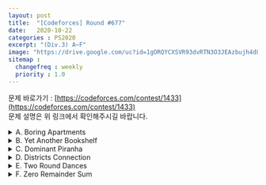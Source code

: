 ```yaml
---
layout: post
title:  "[Codeforces] Round #677"
date:   2020-10-22
categories : PS2020
excerpt: "(Div.3) A~F"
image: "https://drive.google.com/uc?id=1gORQYCXSVR93dvRTN3O3JEAzbujh4d8Y"
sitemap :
  changefreq : weekly
  priority : 1.0
---
```

문제 바로가기 : [https://codeforces.com/contest/1433](https://codeforces.com/contest/1433)<br>
문제 설명은 위 링크에서 확인해주시길 바랍니다.

<details>
<summary>A. Boring Apartments</summary>
<div markdown="1">
### solution
<script src="https://gist.github.com/yooniversal/aa90368fcb10626d54945de7c09641de.js"></script>

같은 숫자가 연속되는 케이스에 한해서 설명하고 있다.<br>
숫자는 1~9까지 이므로 다행히도 길이가 최대 4여서 케이스가 많지 않다.<br>
input이 222로 들어왔다면, 일단 1로 시작하는 숫자는 [1, 11, 111, 1111]이 있어 1+2+3+4=10이 된다.<br>
또한 [2, 22, 222]가 있으므로 10+(1+2+3)=16이 된다.<br>
일반화해서 input으로 들어오는 값의 숫자가 a라면 $$(a-1)/times 10$$이 먼저 더해져야 한다.<br>

</div>
</details>

<details>
<summary>B. Yet Another Bookshelf</summary>
<div markdown="1">
### solution
<script src="https://gist.github.com/yooniversal/c2d631bf6561fa4ed947ad0d5c0725a5.js"></script>

설명을 읽어보면 1이 연속된 경우 덩어리로 쳐서 한꺼번에 움직일 수 있는 특징이 있다. (0은 해당되지 않는다)<br>
<br>
처음에 시작되는 1을 기준잡아서 오른쪽으로 탐색할 때 1이 발견될 때마다 (인덱스차-1)만큼 답에 갱신해준 후<br>
기준을 다시 방금 탐색한 인덱스로 설정해주고 반복하면 된다.

</div>
</details>

<details>
<summary>C. Dominant Piranha</summary>
<div markdown="1">
### solution
<script src="https://gist.github.com/yooniversal/ebe73a06f66ecf182a576adb3ee18533.js"></script>

가장 큰 수가 a라고 가정하면, 주어진 값 중에 a인 원소가 여러개 있을 수 있다.<br>
하지만 a 주변에 a-1이 단 1개라도 존재할 경우 a는 a+1이 될 수 있으며 최종적으로 모든 값보다 커지게 된다.<br>
따라서 이에 해당되는 값이 존재하는지 탐색한 후 출력하면 된다.<br>
당연하게도 모두 값이 같다면 -1이 되겠다.

</div>
</details>

<details>
<summary>D. Districts Connection</summary>
<div markdown="1">
### solution
<script src="https://gist.github.com/yooniversal/ac01b8549ded3129ab8f6987158b1e9d.js"></script>

처음에 DFS로 슥슥 짜서 제출했다가 시원하게 TLE를 받았다. ㅠㅠ<br>
문제는 단순하다. 같은 값을 갖지않는 원소들 끼리 연결할 수 있으며 n-1개의 엣지로 모두 연결할 수 있는지 묻는 문제다.<br>
서로 값이 상이한 정도를 종류라고 치면 [3, 3, 3, 3]처럼 종류가 1개뿐일 땐 서로 어떤 것도 연결할 수 없다.<br>
다만 종류가 2개라면 [1, 2, 2, 2]라고 해도 1이 모든 2에 연결할 수 있으므로 해결할 수 있다.<br>
n의 범위가 그리 크지않아 $$O(n^2)$$에 통과할 수 있다.

</div>
</details>

<details>
<summary>E. Two Round Dances</summary>
<div markdown="1">
### solution
<script src="https://gist.github.com/yooniversal/e9a9f4da74b016ff36a818cc2d322508.js"></script>

표현을 어떻게 해야할지 모르겠는데.. [1, 2, 3, 4]가 있고 이 배열이 순환한다고 하자.<br>
그럼 [4, 1, 2, 3], [3, 4, 1, 2], [2, 3, 4, 1]가 나오는데 이렇게 순환하는 경우를 모두 같다고 쳐야 한다.<br>
어떤 수의 순열을 구했을 때 그 수의 길이가 k고 등장하는 수가 1~k라면, 경우의 수는 k!이 된다.<br>
하지만 위의 예처럼 반드시 순환하는 케이스가 존재한다.<br>
잘 생각해보면, k개에서 1개를 뺀 나머지 k-1개만 순열을 돌리면 (k-1)!개의 케이스들가 나오는데<br>
k개의 순열(k!)입장에서 봤을 땐 이 (k-1)!이 서로 순환하지 않는 케이스들이 된다.<br>
<br>
n개중에 절반을 고르고, 이 고른 경우에서 양쪽을 뒤집으면 같은 경우가 정확히 1번 존재하므로<br>
2를 나눠준 후 각 배열에 존재하는 케이스들을 서로 곱해주면 식은 다음과 같아진다.<br>
$$C(n, \frac{n}{2})\times ((\frac{n}{2}-1)!)^2\times \frac{1}{2}$$

</div>
</details>

<details>
<summary>F. Zero Remainder Sum</summary>
<div markdown="1">
### solution
<script src="https://gist.github.com/yooniversal/0193684998a2d486363596cdf2d712bd.js"></script>

각 행에서 m/2개가 넘지 않도록 원소를 구한 합이 k로 나누어 떨어질 때 합의 최댓값을 구하는 문제다.<br>
전형적인 DP 유형이 되겠다.<br>
<br>
m/2개를 택하지 않았을 때 현재 원소를 선택할지, 선택하지 않을지를 나누고<br>
m/2개를 택했거나 마지막 원소를 처리한 상태라면 다음 행으로 넘어가도록 처리해주면 된다.<br>
이 때 나누어 떨어지는지 체크하기 위해서 합을 온전히 계속 갖고 다닐 수 없다. 메모리에 한계가 있다.<br>
어차피 중간값에 모듈러를 걸어도, 총합에 모듈러를 걸어도 결과는 같으므로 k 미만의 값을 취할 수 있게 된다.<br>
따라서 인자 sum에 그 값을 가지고 다니면서 최종적으로 sum%k == 0 인지 확인하면 된다.

</div>
</details>



<script src="https://utteranc.es/client.js"
        repo="yooniversal/blog-comments"
        issue-term="pathname"
        theme="github-light"
        crossorigin="anonymous"
        async>
</script>
